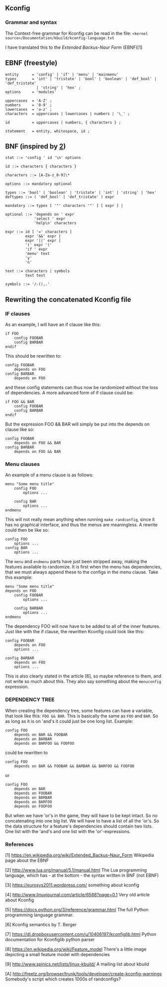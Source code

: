 Kconfig
-------

### Grammar and syntax

The Context-free grammar for Kconfig can be read in the file:
`<kernel source>/Documentation/kbuild/kconfig-language.txt`

I have translated this to the *Extended Backus-Naur Form* (EBNF)[1]

## EBNF (freestyle)

~~~
entity      = 'config' | 'if' | 'menu' | 'mainmenu'
types       = 'int' | 'tristate' | 'bool' | 'boolean' | 'def_bool' | 'def_tristate'
              | 'string' | 'hex' ;
options     = 'modules'

uppercases  = 'A-Z' ;
numbers     = '0-9' ;
lowercases  = 'a-z' ;
characters  = uppercases | lowercases | numbers | '\_' ;

id          = uppercases | numbers, { characters } ;

statement   = entity, whitespace, id ;
~~~


## BNF (inspired by [2](Lua))

~~~
stat ::= 'config ' id '\n' options

id ::= characters { characters }

characters ::= [A-Za-z_0-9]\*

options ::= mandatory optional

types ::= 'bool' | 'boolean' | 'tristate' | 'int' | 'string' | 'hex'
deftypes ::= ( 'def_bool' | 'def_tristate' ) expr

mandatory ::= types [ '"' characters '"' ] [ expr ] |

optional ::= 'depends on ' expr
             'select ' expr
             'help\n' characters

expr ::= id [ '=' characters ] 
         expr '&&' expr |
         expr '||' expr |
         '(' expr ')'
         'if ' expr
         'menu' text
         'y'
         'n'

text ::= characters | symbols 
         text text

symbols ::= '/-(),.'
~~~


Rewriting the concatenated Kconfig file
---------------------------------------

### IF clauses

As an example, I will have an if clause like this:

~~~
if FOO
    config FOOBAR
    config BARBAR
endif
~~~

This should be rewritten to:

~~~
config FOOBAR
    depends on FOO
config BARBAR
    depends on FOO
~~~

and these config statements can thus now be randomized without the loss of 
dependencies. A more advanced form of if clause could be:

~~~
if FOO && BAR
    config FOOBAR
    config BARBAR
endif
~~~

But the expression FOO && BAR will simply be put into the depends on clause like
so:

~~~
config FOOBAR
    depends on FOO && BAR
config BARBAR
    depends on FOO && BAR
~~~
    
### Menu clauses

An example of a menu clause is as follows:

~~~
menu "Some menu title"
    config FOO
        options ...

    config BAR
        options ...
endmenu
~~~

This will not really mean anything when running `make randconfig`, since it has
no graphical interface, and thus the menus are meaningless. A rewrite could then
be like so:

~~~
config FOO
    options ...
config BAR
    options ...
~~~

The `menu` and `endmenu` parts have just been stripped away, making the
features available to randomize. It is first when the menu has dependencies, 
that we must always append these to the configs in the menu clause. 
Take this example:

~~~
menu "Some menu title"
depends on FOO
    config FOOBAR
        options ...

    config BARBAR
        options ...
endmenu
~~~

The dependency FOO will now have to be added to all of the inner features.
Just like with the if clause, the rewritten Kconfig could look like this:

~~~
config FOOBAR
    depends on FOO
    options ...

config BARBAR
    depends on FOO
    options ...
~~~

This is also clearly stated in the article [6], so maybe reference to them, 
and not write so much about this. They also say something about the `menuconfig`
expression.

### DEPENDENCY TREE

When creating the dependency tree, some features can have a variable, that look 
like this: `FOO && BAR`. This is basically the same as `FOO` and `BAR`. So as 
long as it is on 'and's it could just be one long list. Example:

~~~
config FOO
    depends on BAR && FOOBAR
    depends on BARBAR
    depends on BARFOO && FOOFOO
~~~

could be rewritten to 

~~~
config FOO
    depends on BAR && FOOBAR && BARBAR && BARFOO && FOOFOO
~~~

or

~~~
config FOO
    depends on BAR
    depends on FOOBAR
    depends on BARBAR
    depends on BARFOO
    depends on FOOFOO
~~~

But when we have 'or's in the game, they will have to be kept intact. So no 
concatenating into one big list. We will have to have a list of all the 'or's.
So the data structure for a feature's dependencies should contain two lists.
One list with the 'and's and one list with the 'or'-expressions.

### References

[1] https://en.wikipedia.org/wiki/Extended_Backus–Naur_Form
    Wikipedia page about the EBNF

[2] http://www.lua.org/manual/5.1/manual.html
    The Lua programming language, which has - at the bottom - the syntax written
    in BNF (not EBNF)

[3] https://eurosys2011.wordpress.com/
    something about kconfig

[4] http://www.linuxjournal.com/article/6568?page=0,1
    Very old article about Kconfig

[5] https://docs.python.org/3/reference/grammar.html
    The full Python programming language grammar.

[6] Kconfig semantics by T. Berger
    

[7] https://dl.dropboxusercontent.com/u/10406197/kconfiglib.html
    Python documentation for Kconfiglib python parser

[8] https://en.wikipedia.org/wiki/Feature_model
    There's a little image depicting a small feature model with dependencies

[9] http://www.spinics.net/lists/linux-kbuild/
    A mailing list about kbuild

[A] http://freetz.org/browser/trunk/tools/developer/create-kconfig-warnings
    Somebody's script which creates 1000s of randconfigs?
